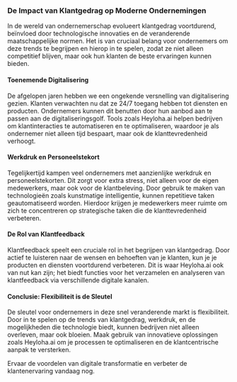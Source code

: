 ### De Impact van Klantgedrag op Moderne Ondernemingen

In de wereld van ondernemerschap evolueert klantgedrag voortdurend, beïnvloed door technologische innovaties en de veranderende maatschappelijke normen. Het is van cruciaal belang voor ondernemers om deze trends te begrijpen en hierop in te spelen, zodat ze niet alleen competitief blijven, maar ook hun klanten de beste ervaringen kunnen bieden. 

#### Toenemende Digitalisering
De afgelopen jaren hebben we een ongekende versnelling van digitalisering gezien. Klanten verwachten nu dat ze 24/7 toegang hebben tot diensten en producten. Ondernemers kunnen dit benutten door hun aanbod aan te passen aan de digitaliseringsgolf. Tools zoals Heyloha.ai helpen bedrijven om klantinteracties te automatiseren en te optimaliseren, waardoor je als ondernemer niet alleen tijd bespaart, maar ook de klanttevredenheid verhoogt. 

#### Werkdruk en Personeelstekort
Tegelijkertijd kampen veel ondernemers met aanzienlijke werkdruk en personeelstekorten. Dit zorgt voor extra stress, niet alleen voor de eigen medewerkers, maar ook voor de klantbeleving. Door gebruik te maken van technologieën zoals kunstmatige intelligentie, kunnen repetitieve taken geautomatiseerd worden. Hierdoor krijgen je medewerkers meer ruimte om zich te concentreren op strategische taken die de klanttevredenheid verbeteren. 

#### De Rol van Klantfeedback
Klantfeedback speelt een cruciale rol in het begrijpen van klantgedrag. Door actief te luisteren naar de wensen en behoeften van je klanten, kun je je producten en diensten voortdurend verbeteren. Dit is waar Heyloha.ai ook van nut kan zijn; het biedt functies voor het verzamelen en analyseren van klantfeedback via verschillende digitale kanalen. 

#### Conclusie: Flexibiliteit is de Sleutel
De sleutel voor ondernemers in deze snel veranderende markt is flexibiliteit. Door in te spelen op de trends van klantgedrag, werkdruk, en de mogelijkheden die technologie biedt, kunnen bedrijven niet alleen overleven, maar ook bloeien. Maak gebruik van innovatieve oplossingen zoals Heyloha.ai om je processen te optimaliseren en de klantcentrische aanpak te versterken.  

Ervaar de voordelen van digitale transformatie en verbeter de klantenervaring vandaag nog.

